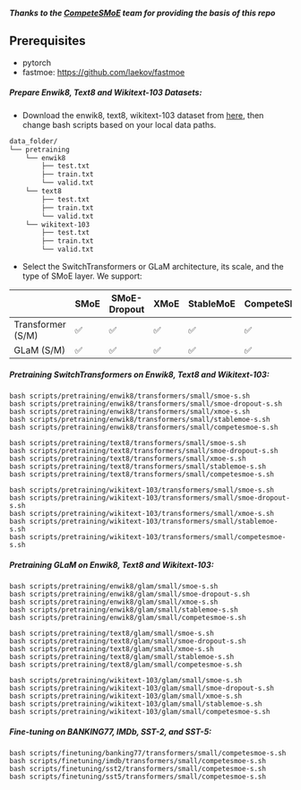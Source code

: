 ***Thanks to the [CompeteSMoE](https://github.com/giangdip2410/CompeteSMoE) team for providing the basis of this repo*** 

## Prerequisites

- pytorch
- fastmoe: https://github.com/laekov/fastmoe

##### Prepare Enwik8, Text8 and Wikitext-103 Datasets: 

- Download the enwik8, text8, wikitext-103 dataset from [here](https://github.com/laekov/fastmoe/blob/master/examples/transformer-xl/scripts/getdata.sh), then change bash scripts based on your local data paths.
```bash
data_folder/
└── pretraining
    └── enwik8
        ├── test.txt
        ├── train.txt
        └── valid.txt
    └── text8
        ├── test.txt
        ├── train.txt
        └── valid.txt
    └── wikitext-103
        ├── test.txt
        ├── train.txt
        └── valid.txt
```

- Select the SwitchTransformers or GLaM  architecture, its scale, and the type of SMoE layer. We support:

|                     | SMoE | SMoE-Dropout | XMoE | StableMoE | CompeteSMoE |
|---------------------|------|--------------|------|-----------|-------------|
| Transformer (S/M)   |  ✅  |     ✅       |  ✅  |     ✅    |      ✅     |
| GLaM (S/M)          |  ✅  |     ✅       |  ✅  |     ✅    |      ✅     |


##### Pretraining SwitchTransformers on Enwik8, Text8 and Wikitext-103: 

``` # Enwik8 dataset:
bash scripts/pretraining/enwik8/transformers/small/smoe-s.sh
bash scripts/pretraining/enwik8/transformers/small/smoe-dropout-s.sh 
bash scripts/pretraining/enwik8/transformers/small/xmoe-s.sh
bash scripts/pretraining/enwik8/transformers/small/stablemoe-s.sh    
bash scripts/pretraining/enwik8/transformers/small/competesmoe-s.sh 
```

``` # Text8 dataset: 
bash scripts/pretraining/text8/transformers/small/smoe-s.sh
bash scripts/pretraining/text8/transformers/small/smoe-dropout-s.sh 
bash scripts/pretraining/text8/transformers/small/xmoe-s.sh
bash scripts/pretraining/text8/transformers/small/stablemoe-s.sh    
bash scripts/pretraining/text8/transformers/small/competesmoe-s.sh 
```


``` # Wikitext103 dataset: 
bash scripts/pretraining/wikitext-103/transformers/small/smoe-s.sh
bash scripts/pretraining/wikitext-103/transformers/small/smoe-dropout-s.sh 
bash scripts/pretraining/wikitext-103/transformers/small/xmoe-s.sh
bash scripts/pretraining/wikitext-103/transformers/small/stablemoe-s.sh    
bash scripts/pretraining/wikitext-103/transformers/small/competesmoe-s.sh 
```

##### Pretraining GLaM on Enwik8, Text8 and Wikitext-103: 

``` # Enwik8 dataset:
bash scripts/pretraining/enwik8/glam/small/smoe-s.sh
bash scripts/pretraining/enwik8/glam/small/smoe-dropout-s.sh 
bash scripts/pretraining/enwik8/glam/small/xmoe-s.sh
bash scripts/pretraining/enwik8/glam/small/stablemoe-s.sh    
bash scripts/pretraining/enwik8/glam/small/competesmoe-s.sh 
```

``` # Text8 dataset: 
bash scripts/pretraining/text8/glam/small/smoe-s.sh
bash scripts/pretraining/text8/glam/small/smoe-dropout-s.sh 
bash scripts/pretraining/text8/glam/small/xmoe-s.sh
bash scripts/pretraining/text8/glam/small/stablemoe-s.sh    
bash scripts/pretraining/text8/glam/small/competesmoe-s.sh 
```


``` # Wikitext103 dataset: 
bash scripts/pretraining/wikitext-103/glam/small/smoe-s.sh
bash scripts/pretraining/wikitext-103/glam/small/smoe-dropout-s.sh 
bash scripts/pretraining/wikitext-103/glam/small/xmoe-s.sh
bash scripts/pretraining/wikitext-103/glam/small/stablemoe-s.sh    
bash scripts/pretraining/wikitext-103/glam/small/competesmoe-s.sh 
```



##### Fine-tuning on BANKING77, IMDb, SST-2, and SST-5:

```
bash scripts/finetuning/banking77/transformers/small/competesmoe-s.sh 
bash scripts/finetuning/imdb/transformers/small/competesmoe-s.sh 
bash scripts/finetuning/sst2/transformers/small/competesmoe-s.sh 
bash scripts/finetuning/sst5/transformers/small/competesmoe-s.sh 
```


